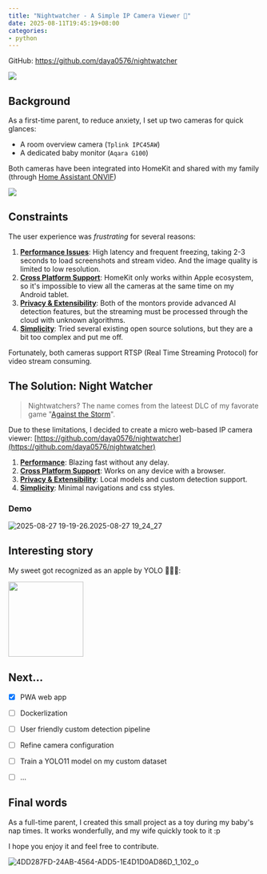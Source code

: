 ```yaml
---
title: "Nightwatcher - A Simple IP Camera Viewer 🦇"
date: 2025-08-11T19:45:19+08:00
categories:
- python
---
```


GitHub: https://github.com/daya0576/nightwatcher

<img src="/images/blog/global/2025-08-27%2019-19-26.2025-08-27%2019_24_27.gif"></img>


## Background

As a first-time parent, to reduce anxiety, I set up two cameras for quick glances:
- A room overview camera (`Tplink IPC45AW`)
- A dedicated baby monitor (`Aqara G100`)

Both cameras have been integrated into HomeKit and shared with my family (through [Home Assistant ONVIF](https://www.home-assistant.io/integrations/onvif/))

![](/images/blog/global/17549158473402.jpg)


## Constraints

The user experience was *frustrating* for several reasons:

1. <u>**Performance Issues**</u>: High latency and frequent freezing, taking 2-3 seconds to load screenshots and stream video. And the image quality is limited to low resolution.
2. <u>**Cross Platform Support**</u>: HomeKit only works within Apple ecosystem, so it's impossible to view all the cameras at the same time on my Android tablet.
3. <u>**Privacy & Extensibility**</u>: Both of the montors provide advanced AI detection features, but the streaming must be processed through the cloud with unknown algorithms.
4. <u>**Simplicity**</u>: Tried several existing open source solutions, but they are a bit too complex and put me off.

Fortunately, both cameras support RTSP (Real Time Streaming Protocol) for video stream consuming.


## The Solution: Night Watcher

> Nightwatchers? The name comes from the lateest DLC of my favorate game "[Against the Storm](https://store.steampowered.com/app/3725110/Against_the_Storm__Nightwatchers/)".

Due to these limitations, I decided to create a micro web-based IP camera viewer: [https://github.com/daya0576/nightwatcher](https://github.com/daya0576/nightwatcher)

1. <u>**Performance**</u>: Blazing fast without any delay.
2. <u>**Cross Platform Support**</u>: Works on any device with a browser.
3. <u>**Privacy & Extensibility**</u>: Local models and custom detection support.
4. <u>**Simplicity**</u>: Minimal navigations and css styles.

### Demo

![2025-08-27 19-19-26.2025-08-27 19_24_27](/images/blog/global/2025-08-27%2019-19-26.2025-08-27%2019_24_27.gif)


## Interesting story

My sweet got recognized as an apple by YOLO 🤣🤣🤣: 

<img width="150" src="/images/blog/global/IMG_2810.png"></img>


## Next...

- [x] PWA web app
- [ ] Dockerlization
- [ ] User friendly custom detection pipeline
- [ ] Refine camera configuration
- [ ] Train a YOLO11 model on my custom dataset 
- [ ] ...


## Final words

As a full-time parent, I created this small project as a toy during my baby's nap times. It works wonderfully, and my wife quickly took to it :p 

I hope you enjoy it and feel free to contribute.

![4DD287FD-24AB-4564-ADD5-1E4D1D0AD86D_1_102_o](/images/blog/global/4DD287FD-24AB-4564-ADD5-1E4D1D0AD86D_1_102_o.jpeg)

